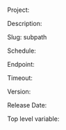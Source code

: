 # 

Project: 

Description: 

Slug: subpath

Schedule: 

Endpoint: 

Timeout: 

Version: 

Release Date: 

Top level variable: 

